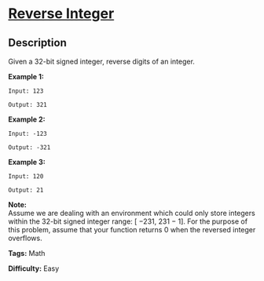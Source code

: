 # [Reverse Integer][title]

## Description

Given a 32-bit signed integer, reverse digits of an integer.

**Example 1:**

```
Input: 123

Output: 321
```

**Example 2:**

```
Input: -123

Output: -321
```

**Example 3:**

```
Input: 120

Output: 21
```

**Note:**  
Assume we are dealing with an environment which could only store integers
within the 32-bit signed integer range: [ −231,  231 − 1]. For the purpose of
this problem, assume that your function returns 0 when the reversed integer
overflows.

**Tags:** Math

**Difficulty:** Easy

[title]: https://leetcode.com/problems/reverse-integer

